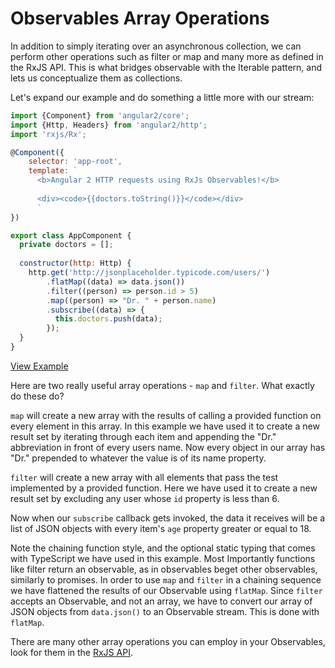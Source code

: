 # Observables Array Operations
In addition to simply iterating over an asynchronous collection, we can perform other operations such as filter or map and many more as defined in the RxJS API. This is what bridges observable with the Iterable pattern, and lets us conceptualize them as collections.

Let's expand our example and do something a little more with our stream:

```js
import {Component} from 'angular2/core';
import {Http, Headers} from 'angular2/http';
import 'rxjs/Rx';

@Component({
	selector: 'app-root',
	template: `
	  <b>Angular 2 HTTP requests using RxJs Observables!</b>
	  
	  <div><code>{{doctors.toString()}}</code></div>
	  `
})

export class AppComponent {
  private doctors = [];
  
  constructor(http: Http) {
    http.get('http://jsonplaceholder.typicode.com/users/')
        .flatMap((data) => data.json())
        .filter((person) => person.id > 5)
        .map((person) => "Dr. " + person.name)
        .subscribe((data) => {
          this.doctors.push(data);
        });
  }
}
```
[View Example](http://plnkr.co/edit/d3pigxK1JhfAeVMihGGq?p=preview)

Here are two really useful array operations - `map` and `filter`. What exactly do these do?

`map` will create a new array with the results of calling a provided function on every element in this array. In this example we have used it to create a new result set by iterating through each item and appending the "Dr." abbreviation in front of every users name. Now every object in our array has "Dr." prepended to whatever the value is of its name property. 

`filter` will create a new array with all elements that pass the test implemented by a provided function. Here we have used it to create a new result set by excluding any user whose `id` property is less than 6. 

Now when our `subscribe` callback gets invoked, the data it receives will be a list of JSON objects with every item's `age` property greater or equal to 18. 

Note the chaining function style, and the optional static typing that comes with TypeScript we have used in this example. Most Importantly functions like filter return an observable, as in observables beget other observables, similarly to promises. In order to use `map` and `filter` in a chaining sequence we have flattened the results of our Observable using `flatMap`. Since `filter` accepts an Observable, and not an array, we have to convert our array of JSON objects from `data.json()` to an Observable stream. This is done with `flatMap`.

There are many other array operations you can employ in your Observables, look for them in the [RxJS API](https://github.com/Reactive-Extensions/RxJS). 

